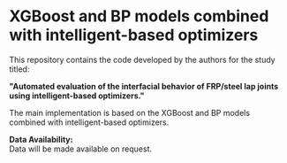 # XGBoost and BP models combined with intelligent-based optimizers

This repository contains the code developed by the authors for the study titled:

**"Automated evaluation of the interfacial behavior of FRP/steel lap joints using intelligent-based optimizers."**

The main implementation is based on the XGBoost and BP models combined with intelligent-based optimizers.

**Data Availability:**  
Data will be made available on request.
